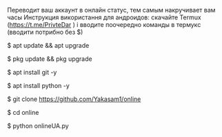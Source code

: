 Переводит ваш аккаунт в онлайн статус, тем самым накручивает вам часы
Инструкция використання для андроидов:
скачайте Termux
(https://t.me/PrivteDar )
і вводите поочередно команды в термукс
(вводити потрибно без $)

$ apt update && apt upgrade

$ pkg update && pkg upgrade

$ apt install git -y

$ apt install python -y

$ git clone https://github.com/Yakasam1/online

$ cd online

$ python onlineUA.py

